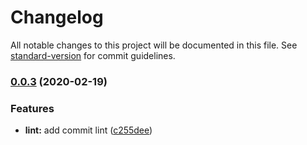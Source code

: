 # Changelog

All notable changes to this project will be documented in this file. See [standard-version](https://github.com/conventional-changelog/standard-version) for commit guidelines.

### [0.0.3](https://github.com/kimbugp/react_table/compare/v0.0.4...v0.0.3) (2020-02-19)


### Features

* **lint:** add commit lint ([c255dee](https://github.com/kimbugp/react_table/commit/c255dee1bbfbb6172ce92b8368b8b4ee89ca8b1c))
